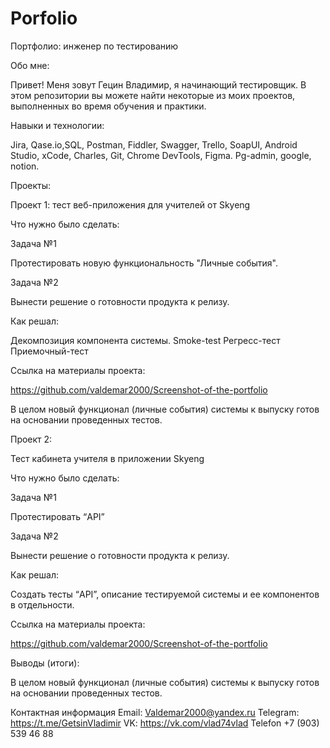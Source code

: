 # Porfolio

Портфолио: инженер по тестированию

Обо мне:

Привет! Меня зовут Гецин Владимир, я начинающий тестировщик.
В этом репозитории вы можете найти некоторые из моих проектов, выполненных во время обучения и практики.

Навыки и технологии:

Jira, Qase.io,SQL, Postman, Fiddler, Swagger, Trello,
SoapUI, Android Studio, xCode, Charles, Git, Chrome DevTools, Figma.
Pg-admin, google, notion.

Проекты:

Проект 1: тест веб-приложения для учителей от Skyeng

Что нужно было сделать:

Задача №1

Протестировать новую функциональность "Личные события".

Задача №2

Вынести решение о готовности продукта к релизу.

Как решал:

Декомпозиция компонента системы.
Smoke-test
Регресс-тест
Приемочный-тест

Ссылка на материалы проекта: 

https://github.com/valdemar2000/Screenshot-of-the-portfolio 

В целом новый функционал (личные события) системы к выпуску готов на основании проведенных тестов.

Проект 2: 

Тест кабинета учителя в приложении Skyeng

Что нужно было сделать:

Задача №1 

Протестировать “API”

Задача №2

Вынести решение о готовности продукта к релизу.

Как решал:

Создать тесты “API”, описание тестируемой системы и ее компонентов в отдельности.

Ссылка на материалы проекта: 

https://github.com/valdemar2000/Screenshot-of-the-portfolio 

Выводы (итоги):

В целом новый функционал (личные события) системы к выпуску готов на основании проведенных тестов.

Контактная информация
Email: Valdemar2000@yandex.ru
Telegram: https://t.me/GetsinVladimir
VK: https://vk.com/vlad74vlad
Telefon +7 (903) 539 46 88

